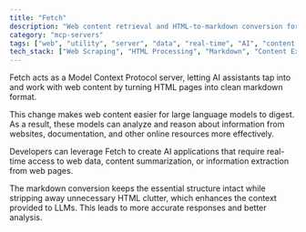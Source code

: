 ```yaml
---
title: "Fetch"
description: "Web content retrieval and HTML-to-markdown conversion for LLM consumption"
category: "mcp-servers"
tags: ["web", "utility", "server", "data", "real-time", "AI", "content conversion", "markdown"]
tech_stack: ["Web Scraping", "HTML Processing", "Markdown", "Content Extraction", "API Integration", "Large Language Models"]
---
```


Fetch acts as a Model Context Protocol server, letting AI assistants tap into and work with web content by turning HTML pages into clean markdown format. 

This change makes web content easier for large language models to digest. As a result, these models can analyze and reason about information from websites, documentation, and other online resources more effectively.

Developers can leverage Fetch to create AI applications that require real-time access to web data, content summarization, or information extraction from web pages. 

The markdown conversion keeps the essential structure intact while stripping away unnecessary HTML clutter, which enhances the context provided to LLMs. This leads to more accurate responses and better analysis.
